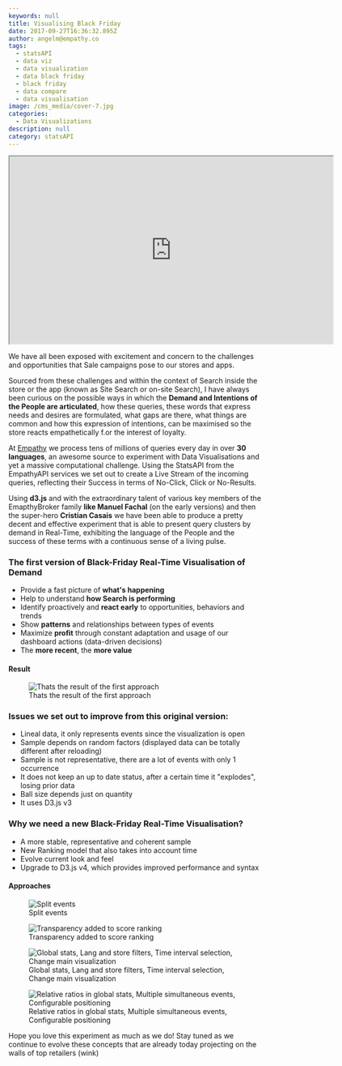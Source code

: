 ```yaml
---
keywords: null
title: Visualising Black Friday
date: 2017-09-27T16:36:32.895Z
author: angelm@empathy.co
tags:
  - statsAPI
  - data viz
  - data visualization
  - data black friday
  - black friday
  - data compare
  - data visualisation
image: /cms_media/cover-7.jpg
categories:
  - Data Visualizations
description: null
category: statsAPI
---
```

<div class="" align="center">
<iframe src="https://player.vimeo.com/video/234684496" width="640" height="370" framebimg-order="1" webkitallowfullscreen mozallowfullscreen allowfullscreen></iframe>
</div>


We have all been exposed with excitement and concern to the challenges and opportunities that Sale campaigns pose to our stores and apps.

Sourced from these challenges and within the context of Search inside the store or the app (known as Site Search or on-site Search), I have always been curious on the possible ways in which the **Demand and Intentions of the People are articulated**, how these queries, these words that express needs and desires are formulated, what gaps are there, what things are common and how this expression of intentions, can be maximised so the store reacts empathetically f.or the interest of loyalty.

At <a href="https://empathy.co" target="_blank">Empathy</a> we process tens of millions of queries every day in over **30 languages**, an awesome source to experiment with Data Visualisations and yet a massive computational challenge. Using the StatsAPI from the EmpathyAPI services we set out to create a Live Stream of the incoming queries, reflecting their Success in terms of No-Click, Click or No-Results.

Using **d3.js** and with the extraordinary talent of various key members of the EmapthyBroker family **like Manuel Fachal** (on the early versions) and then the super-hero **Cristian Casais** we have been able to produce a pretty decent and effective experiment that is able to present query clusters by demand in Real-Time, exhibiting the language of the People and the success of these terms with a continuous sense of a living pulse.

### The first version of Black-Friday Real-Time Visualisation of Demand

* Provide a fast picture of **what's happening**
* Help to understand **how Search is performing**
* Identify proactively and **react early** to opportunities, behaviors and trends
* Show **patterns** and relationships between types of events
* Maximize **profit** through constant adaptation and usage of our dashboard actions (data-driven decisions)
* The **more recent**, the **more value**

#### Result

<figure itemscope itemtype="http://schema.org/ImageObject" class="image-figcaption">
                <img src="/cms_media/aproach1.png" alt="Thats the result of the first approach" class="lightbox"
                />
                  <figcaption itemprop="caption" class="text-centered">
                          Thats the result of the first approach
                        </figcaption>
                </figure>

### Issues we set out to improve from this original version:

* Lineal data, it only represents events since the visualization is open
* Sample depends on random factors (displayed data can be totally different after reloading)
* Sample is not representative, there are a lot of events with only 1 occurrence
* It does not keep an up to date status, after a certain time it "explodes", losing prior data
* Ball size depends just on quantity
* It uses D3.js v3

### Why we need a new Black-Friday Real-Time Visualisation?

* A more stable, representative and coherent sample
* New Ranking model that also takes into account time
* Evolve current look and feel
* Upgrade to D3.js v4, which provides improved performance and syntax

#### Approaches

<figure itemscope itemtype="http://schema.org/ImageObject" class="image-figcaption">
                <img src="/cms_media/aproach2.png" alt="Split events" class="lightbox"
                />
                  <figcaption itemprop="caption" class="text-centered">
                          Split events
                        </figcaption>
                </figure>

<figure itemscope itemtype="http://schema.org/ImageObject" class="image-figcaption">
                <img src="/cms_media/aproach3.png" alt="Transparency added to score ranking" class="lightbox"
                />
                  <figcaption itemprop="caption" class="text-centered">
                          Transparency added to score ranking
                        </figcaption>
                </figure>

<figure itemscope itemtype="http://schema.org/ImageObject" class="image-figcaption">
                <img src="/cms_media/aproach4.png" alt="Global stats, Lang and store filters, Time interval selection, Change main visualization" class="lightbox"
                />
                  <figcaption itemprop="caption" class="text-centered">
                          Global stats, Lang and store filters, Time interval selection, Change main visualization
                        </figcaption>
                </figure>

<figure itemscope itemtype="http://schema.org/ImageObject" class="image-figcaption">
                <img src="/cms_media/aproach5.png" alt="Relative ratios in global stats, Multiple simultaneous events, Configurable positioning" class="lightbox"
                />
                  <figcaption itemprop="caption" class="text-centered">
                          Relative ratios in global stats, Multiple simultaneous events, Configurable positioning
                        </figcaption>
                </figure>

Hope you love this experiment as much as we do! Stay tuned as we continue to evolve these concepts that are already today projecting on the walls of top retailers (wink)
